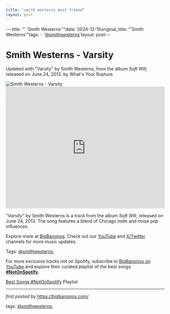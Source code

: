 ```yaml
---
title: "smith westerns best friend"
layout: post
---
```

---title: "' 'Smith Westerns''"date: 2024-12-15original_title: "'Smith Westerns'"tags:  - '[@smithwesterns](/tags/smithwesterns/)'layout: post---<!-- Title of the Post --><h1 >Smith Westerns - Varsity</h1> <!-- Introductory Text --><p >Updated with "Varsity" by Smith Westerns, from the album *Soft Will*, released on June 24, 2013, by What's Your Rupture.</p> <!-- Featured Image --><div > <img src="https://media.pitchfork.com/photos/5929fa5deb335119a49f020f/1:1/w_450%2Cc_limit/3f6b91c6.jpg" alt="Smith Westerns - Varsity" /></div> <!-- YouTube Video Embed --><div > <iframe width="100%" height="385" src="https://www.youtube.com/embed/ykOK2XZ80vg" title="Smith Westerns - Varsity" frameborder="0" allow="accelerometer; autoplay; clipboard-write; encrypted-media; gyroscope; picture-in-picture; web-share" referrerpolicy="strict-origin-when-cross-origin" allowfullscreen></iframe></div> <!-- Song Information --><div > <p><em>"Varsity"</em> by Smith Westerns is a track from the album *Soft Will*, released on June 24, 2013. The song features a blend of Chicago indie and noise pop influences.</p></div> <!-- Footer Links --><div > <p>Explore more at <a href="https://bigbanonos.com/" target="_blank">BigBanonos</a>. Check out our <a href="https://www.youtube.com/[@BigBanonos](/tags/BigBanonos/)" target="_blank">YouTube</a> and <a href="https://x.com/bigbanonos" target="_blank">X/Twitter</a> channels for more music updates.</p></div> <!-- Tags --><p >Tags: [@smithwesterns](/tags/smithwesterns/),</p><!--Subscribe and Playlist Links--><div>    <p>For more exclusive tracks not on Spotify, subscribe to <a href="https://www.youtube.com/[@BigBanonos](/tags/BigBanonos/)" target="_blank">BigBanonos on YouTube</a> and explore their curated playlist of the best songs <strong>[#NotOnSpotify](/tags/NotOnSpotify/)</strong>.</p>    <p><a href="https://www.youtube.com/playlist?list=PLtuNtuTatqI0kFahUCbtbfenC_ET5O_tr" target="_blank">Best Songs [#NotOnSpotify](/tags/NotOnSpotify/) Playlist<br /></a></p></div><hr /><p><em>first posted by</em> <a href="https://bigbanonos.com/" rel="noopener" target="_new">https://bigbanonos.com/</a></p><p>tags: [@smithwesterns](/tags/smithwesterns/),</p>